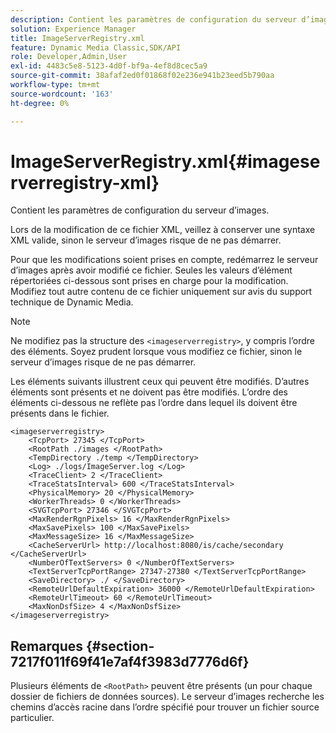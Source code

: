 ```yaml
---
description: Contient les paramètres de configuration du serveur d’images.
solution: Experience Manager
title: ImageServerRegistry.xml
feature: Dynamic Media Classic,SDK/API
role: Developer,Admin,User
exl-id: 4483c5e8-5123-4d0f-bf9a-4ef8d8cec5a9
source-git-commit: 38afaf2ed0f01868f02e236e941b23eed5b790aa
workflow-type: tm+mt
source-wordcount: '163'
ht-degree: 0%

---
```


# ImageServerRegistry.xml{#imageserverregistry-xml}

Contient les paramètres de configuration du serveur d’images.

Lors de la modification de ce fichier XML, veillez à conserver une syntaxe XML valide, sinon le serveur d’images risque de ne pas démarrer.

Pour que les modifications soient prises en compte, redémarrez le serveur d’images après avoir modifié ce fichier. Seules les valeurs d’élément répertoriées ci-dessous sont prises en charge pour la modification. Modifiez tout autre contenu de ce fichier uniquement sur avis du support technique de Dynamic Media.

>[!NOTE]
>
>Ne modifiez pas la structure des `<imageserverregistry>`, y compris l’ordre des éléments. Soyez prudent lorsque vous modifiez ce fichier, sinon le serveur d’images risque de ne pas démarrer.

Les éléments suivants illustrent ceux qui peuvent être modifiés. D’autres éléments sont présents et ne doivent pas être modifiés. L’ordre des éléments ci-dessous ne reflète pas l’ordre dans lequel ils doivent être présents dans le fichier.

```
<imageserverregistry>
    <TcpPort> 27345 </TcpPort>    
    <RootPath ./images </RootPath>
    <TempDirectory ./temp </TempDirectory>
    <Log> ./logs/ImageServer.log </Log>
    <TraceClient> 2 </TraceClient>
    <TraceStatsInterval> 600 </TraceStatsInterval>
    <PhysicalMemory> 20 </PhysicalMemory>
    <WorkerThreads> 0 </WorkerThreads>
    <SVGTcpPort> 27346 </SVGTcpPort>
    <MaxRenderRgnPixels> 16 </MaxRenderRgnPixels>
    <MaxSavePixels> 100 </MaxSavePixels>
    <MaxMessageSize> 16 </MaxMessageSize>
    <CacheServerUrl> http://localhost:8080/is/cache/secondary </CacheServerUrl>
    <NumberOfTextServers> 0 </NumberOfTextServers>
    <TextServerTcpPortRange> 27347-27380 </TextServerTcpPortRange>
    <SaveDirectory> ./ </SaveDirectory>
    <RemoteUrlDefaultExpiration> 36000 </RemoteUrlDefaultExpiration>
    <RemoteUrlTimeout> 60 </RemoteUrlTimeout>
    <MaxNonDsfSize> 4 </MaxNonDsfSize>
</imageserverregistry>
```

## Remarques {#section-7217f011f69f41e7af4f3983d7776d6f}

Plusieurs éléments de `<RootPath>` peuvent être présents (un pour chaque dossier de fichiers de données sources). Le serveur d’images recherche les chemins d’accès racine dans l’ordre spécifié pour trouver un fichier source particulier.
